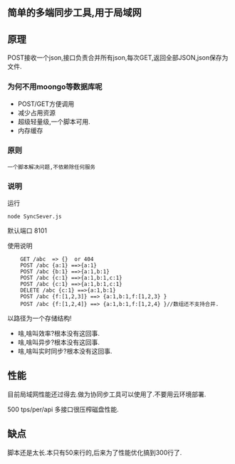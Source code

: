 ## 简单的多端同步工具,用于局域网

## 原理
   POST接收一个json,接口负责合并所有json,每次GET,返回全部JSON,json保存为文件.

### 为何不用moongo等数据库呢
- POST/GET方便调用
- 减少占用资源
- 超级轻量级,一个脚本可用.
- 内存缓存

#### 

### 原则
    一个脚本解决问题,不依赖除任何服务

### 说明
运行

    node SyncSever.js
    
默认端口 8101
    
使用说明

        GET /abc  => {}  or 404
        POST /abc {a:1} ==>{a:1}
        POST /abc {b:1} ==>{a:1,b:1}
        POST /abc {c:1} ==>{a:1,b:1,c:1}
        POST /abc {c:1} ==>{a:1,b:1,c:1}
        DELETE /abc {c:1} ==>{a:1,b:1}
        POST /abc {f:[1,2,3]} ==> {a:1,b:1,f:[1,2,3} }
        POST /abc {f:[1,2,4]} ==> {a:1,b:1,f:[1,2,4} }//数组还不支持合并.

        
以路径为一个存储结构!

- 啥,啥叫效率?根本没有这回事.
- 啥,啥叫异步?根本没有这回事.
- 啥,啥叫实时同步?根本没有这回事.

## 性能
   目前局域网性能还过得去.做为协同步工具可以使用了.不要用云环境部署.
   
   500 tps/per/api
   多接口很压榨磁盘性能.
   
## 缺点
   脚本还是太长.本只有50来行的,后来为了性能优化搞到300行了.